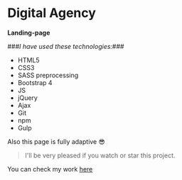 # Digital Agency
**Landing-page**

###_I have used these technologies:_###
* HTML5
* CSS3
* SASS preprocessing
* Bootstrap 4
* JS
* jQuery
* Ajax
* Git
* npm
* Gulp

Also this page is fully adaptive :sunglasses:

> I'll be very pleased if you watch or star this project.

You can check my work [here](https://oxyyyyy.github.io/digital_agency/)
